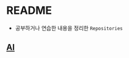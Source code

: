 # README

- 공부하거나 연습한 내용을 정리한 `Repositories`



## <span style='color:black'>[AI](https://github.com/JungMJ322/Practice/tree/master/AI)</span>

